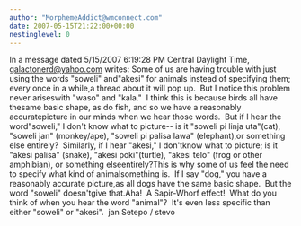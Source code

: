 ```yaml
---
author: "MorphemeAddict@wmconnect.com"
date: 2007-05-15T21:22:00+00:00
nestinglevel: 0
---
```

In a message dated 5/15/2007 6:19:28 PM Central Daylight Time, [galactonerd@yahoo.com](mailto://galactonerd@yahoo.com) writes:
Some of us are having trouble with just using the words "soweli" and"akesi" for animals instead of specifying them; every once in a while,a thread about it will pop up.  But I notice this problem never ariseswith "waso" and "kala."  I think this is because birds all have thesame basic shape, as do fish, and so we have a reasonably accuratepicture in our minds when we hear those words.  But if I hear the word"soweli," I don't know what to picture--
is it "soweli pi linja uta"(cat), "soweli jan" (monkey/ape), "soweli pi palisa lawa" (elephant),or something else entirely?  Similarly, if I hear "akesi," I don'tknow what to picture; is it "akesi palisa" (snake), "akesi poki"(turtle), "akesi telo" (frog or other amphibian), or something elseentirely?This is why some of us feel the need to specify what kind of animalsomething is.  If I say "dog," you have a reasonably accurate picture,as all dogs have the same basic shape.  But the word "soweli" doesn'tgive that.Aha!  A Sapir-Whorf effect!  What do you think of when you hear the word "animal"?  It's even less specific than either "soweli" or "akesi".  jan Setepo / stevo
